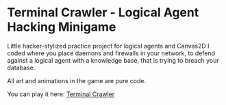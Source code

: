 # Terminal Crawler - Logical Agent Hacking Minigame
Little hacker-stylized practice project for logical agents and Canvas2D I coded where you place daemons and firewalls in your network,
to defend against a logical agent with a knowledge base, that is trying to breach your database.

All art and animations in the game are pure code.

You can play it here: [Terminal Crawler](https://philippschoen.github.io/terminal-crawler/)
